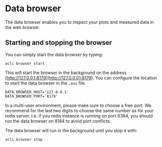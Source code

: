# Data browser

The data browser enables you to inspect your plots and measured data in the web browser.

## Starting and stopping the browser

You can simply start the data browser by typing:

```
acli browser start
```

This will start the browser in the background on the address [http://127.0.0.1:8179](http://127.0.0.01:8179).
You can configure the location to start the data browser in the `.env` file.

```
DATA_BROWSER_HOST='127.0.0.1'
DATA_BROWSER_PORT='8179'
```

In a multi-user environment, please make sure to choose a free port.
We recommend for the last two digits to choose the same number as for your redis server.
I.e. if you redis instance is running on port 6384, you should run the data browser on 8184 to avoid port conflicts.

The data browser will run in the background until you stop it with:

```
acli browser stop
```